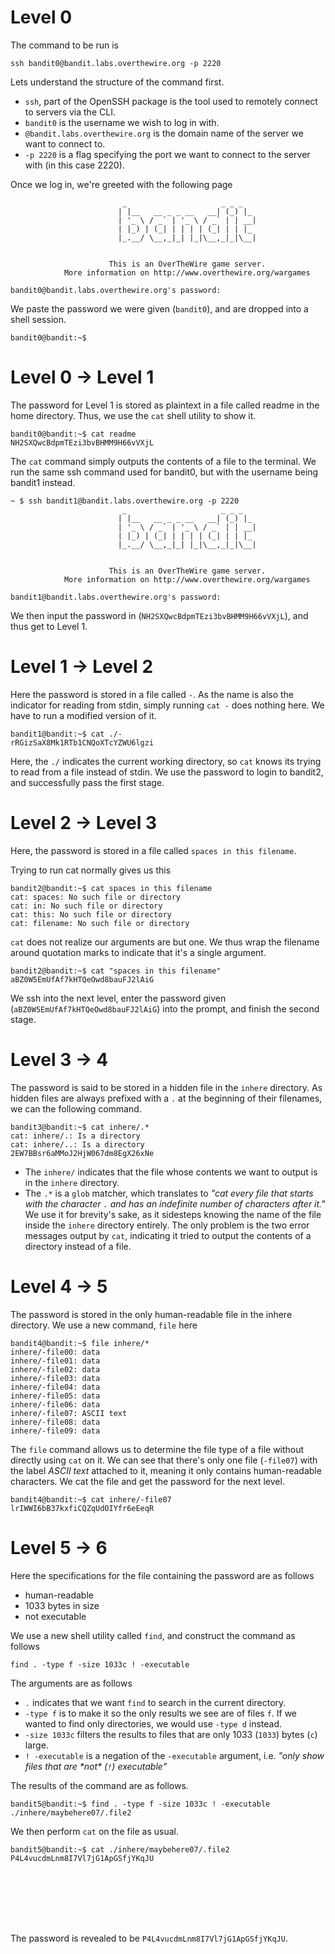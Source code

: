 # Level 0

The command to be run is

```
ssh bandit0@bandit.labs.overthewire.org -p 2220
```

Lets understand the structure of the command first.

- `ssh`, part of the OpenSSH package is the tool used to remotely connect to servers via the CLI.
- `bandit0` is the username we wish to log in with.
- `@bandit.labs.overthewire.org` is the domain name of the server we want to connect to.
- `-p 2220` is a flag specifying the port we want to connect to the server with (in this case 2220).

Once we log in, we're greeted with the following page

```
                         _                     _ _ _
                        | |__   __ _ _ __   __| (_) |_
                        | '_ \ / _` | '_ \ / _` | | __|
                        | |_) | (_| | | | | (_| | | |_
                        |_.__/ \__,_|_| |_|\__,_|_|\__|


                      This is an OverTheWire game server.
            More information on http://www.overthewire.org/wargames

bandit0@bandit.labs.overthewire.org's password:
```

We paste the password we were given (`bandit0`), and are dropped into a shell session.

```
bandit0@bandit:~$
```

# Level 0 → Level 1

The password for Level 1 is stored as plaintext in a file called readme in the home directory. Thus, we use the `cat` shell utility to show it.

```
bandit0@bandit:~$ cat readme
NH2SXQwcBdpmTEzi3bvBHMM9H66vVXjL
```

The `cat` command simply outputs the contents of a file to the terminal. We run the same ssh command used for bandit0, but with the username being bandit1 instead.

```
~ $ ssh bandit1@bandit.labs.overthewire.org -p 2220
                         _                     _ _ _
                        | |__   __ _ _ __   __| (_) |_
                        | '_ \ / _` | '_ \ / _` | | __|
                        | |_) | (_| | | | | (_| | | |_
                        |_.__/ \__,_|_| |_|\__,_|_|\__|


                      This is an OverTheWire game server.
            More information on http://www.overthewire.org/wargames

bandit1@bandit.labs.overthewire.org's password:
```

We then input the password in (`NH2SXQwcBdpmTEzi3bvBHMM9H66vVXjL`), and thus get to Level 1.

# Level 1 → Level 2

Here the password is stored in a file called `-`. As the name is also the indicator for reading from stdin, simply running `cat -` does nothing here.
We have to run a modified version of it.

```
bandit1@bandit:~$ cat ./-
rRGizSaX8Mk1RTb1CNQoXTcYZWU6lgzi
```

Here, the `./` indicates the current working directory, so `cat` knows its trying to read from a file instead of stdin. We use the password to login to bandit2, and successfully pass the first stage.

# Level 2 → Level 3

Here, the password is stored in a file called `spaces in this filename`.

Trying to run cat normally gives us this

```
bandit2@bandit:~$ cat spaces in this filename
cat: spaces: No such file or directory
cat: in: No such file or directory
cat: this: No such file or directory
cat: filename: No such file or directory
```

`cat` does not realize our arguments are but one. We thus wrap the filename around quotation marks to indicate that it's a single argument.

```
bandit2@bandit:~$ cat "spaces in this filename"
aBZ0W5EmUfAf7kHTQeOwd8bauFJ2lAiG
```

We ssh into the next level, enter the password given (`aBZ0W5EmUfAf7kHTQeOwd8bauFJ2lAiG`) into the prompt, and finish the second stage.

# Level 3 → 4

The password is said to be stored in a hidden file in the `inhere` directory. As hidden files are always prefixed with a `.` at the beginning of their filenames, we can the following command.

```
bandit3@bandit:~$ cat inhere/.*
cat: inhere/.: Is a directory
cat: inhere/..: Is a directory
2EW7BBsr6aMMoJ2HjW067dm8EgX26xNe
```

- The `inhere/` indicates that the file whose contents we want to output is in the `inhere` directory.
- The `.*` is a `glob` matcher, which translates to *"cat every file that starts with the character `.` and has an indefinite number of characters after it."* We use it for brevity's sake, as it sidesteps knowing the name of the file inside the `inhere` directory entirely. The only problem is the two error messages output by `cat`, indicating it tried to output the contents of a directory instead of a file.

# Level 4 → 5

The password is stored in the only human-readable file in the inhere directory. We use a new command, `file` here

```
bandit4@bandit:~$ file inhere/*
inhere/-file00: data
inhere/-file01: data
inhere/-file02: data
inhere/-file03: data
inhere/-file04: data
inhere/-file05: data
inhere/-file06: data
inhere/-file07: ASCII text
inhere/-file08: data
inhere/-file09: data
```

The `file` command allows us to determine the file type of a file without directly using `cat` on it. We can see that there's only one file (`-file07`) with the label *ASCII text* attached to it, meaning it only contains human-readable characters. We cat the file and get the password for the next level.

```
bandit4@bandit:~$ cat inhere/-file07
lrIWWI6bB37kxfiCQZqUdOIYfr6eEeqR
```

# Level 5 → 6

Here the specifications for the file containing the password are as follows

- human-readable
- 1033 bytes in size
- not executable

We use a new shell utility called `find`, and construct the command as follows

```
find . -type f -size 1033c ! -executable
```

The arguments are as follows

- `.` indicates that we want `find` to search in the current directory.
- `-type f` is to make it so the only results we see are of files `f`. If we wanted to find only directories, we would use `-type d` instead.
- `-size 1033c` filters the results to files that are only 1033 (`1033`) bytes (`c`) large.
- `! -executable` is a negation of the `-executable` argument, i.e. *"only show files that are \*not\* (`!`) executable"*

The results of the command are as follows.


```
bandit5@bandit:~$ find . -type f -size 1033c ! -executable
./inhere/maybehere07/.file2
```

We then perform `cat` on the file as usual.

```
bandit5@bandit:~$ cat ./inhere/maybehere07/.file2
P4L4vucdmLnm8I7Vl7jG1ApGSfjYKqJU








```

The password is revealed to be `P4L4vucdmLnm8I7Vl7jG1ApGSfjYKqJU`.
